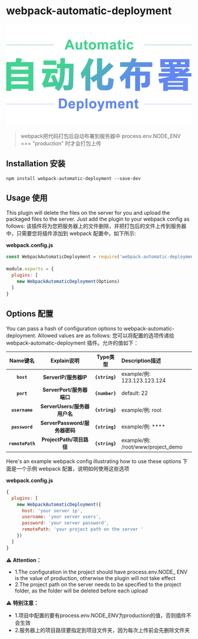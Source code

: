 # webpack-automatic-deployment

<p align="center">
<img width="730" src="./src/assets/images/auto_header.png" alt="webpack-automatic-deployment" />
</p>

> webpack把代码打包后自动布署到服务器中
process.env.NODE_ENV === "production" 时才会打包上传

## Installation 安装

```console
npm install webpack-automatic-deployment --save-dev
```

## Usage 使用

This plugin will delete the files on the server for you and upload the packaged files to the server. Just add the plugin to your webpack config as follows:
该插件将为您把服务器上的文件删除，并把打包后的文件上传到服务器中，只需要您将插件添加到 webpack 配置中，如下所示:

**webpack.config.js**
```js
const WebpackAutomaticDeployment = require('webpack-automatic-deployment')

module.exports = {
  plugins: [
    new WebpackAutomaticDeployment(Options)
  ]
}
```

## Options 配置

You can pass a hash of configuration options to webpack-automatic-deployment. Allowed values are as follows:
您可以将配置的选项传递给 webpack-automatic-deployment 插件。允许的值如下：

|Name键名|Explain说明|Type类型|Description描述|
|:--:|:--:|:--:|:----------|
|**`host`**|**ServerIP/服务器IP**|**`{string}`**|example/例: 123.123.123.124|
|**`port`**|**ServerPort/服务器端口**|**`{number}`**|default: 22|
|**`username`**|**ServerUsers/服务器用户名**|**`{string}`**|example/例: root|
|**`password`**|**ServerPassword/服务器密码**|**`{string}`**|example/例: ****|
|**`remotePath`**|**ProjectPath/项目路径**|**`{string}`**|example/例: /root/www/project_demo|

Here's an example webpack config illustrating how to use these options
下面是一个示例 webpack 配置，说明如何使用这些选项

**webpack.config.js**
```js
{
  plugins: [
    new WebpackAutomaticDeployment({
      host: 'your server ip',
      username: 'your server users',
      password: 'your server password',
      remotePath: 'your project path on the server '
    })
  ]
}
```

⚠️ **Attention：**
* 1.The configuration in the project should have process.env.NODE_ ENV is the value of production, otherwise the plugin will not take effect
* 2.The project path on the server needs to be specified to the project folder, as the folder will be deleted before each upload

⚠️ **特别注意：**
* 1.项目中配置的要有process.env.NODE_ENV为production的值，否则插件不会生效
* 2.服务器上的项目路径要指定到项目文件夹，因为每次上传前会先删除文件夹
